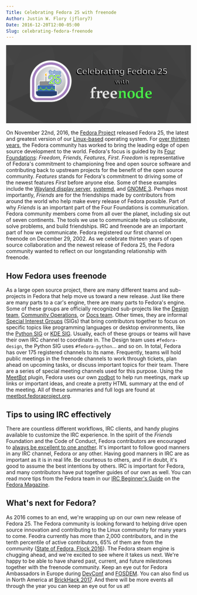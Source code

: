 ```yaml
---
Title: Celebrating Fedora 25 with freenode
Author: Justin W. Flory (jflory7)
Date: 2016-12-20T12:00-05:00
Slug: celebrating-fedora-freenode
---
```


![Celebrating Fedora 25 with freenode](static/img/celebrating-fedora-freenode.png)

On November 22nd, 2016, the [Fedora
Project](https://fedoraproject.org/wiki/Overview) released Fedora 25,
the latest and greatest version of our
[Linux-based](https://en.wikipedia.org/wiki/Linux_kernel) operating
system. For [over thirteen
years](https://www.redhat.com/archives/fedora-announce-list/2003-November/msg00000.html),
the Fedora community has worked to bring the leading edge of open source
development to the world. Fedora's focus is guided by its [Four
Foundations](https://fedoraproject.org/wiki/Foundations): *Freedom,
Friends, Features, First*. *Freedom* is representative of Fedora's
commitment to championing free and open source software and contributing
back to upstream projects for the benefit of the open source community.
*Features* stands for Fedora's commitment to driving some of the newest
features *First* before anyone else. Some of these examples include the
[Wayland display
server](https://en.wikipedia.org/wiki/Wayland_(display_server_protocol)),
[systemd](https://en.wikipedia.org/wiki/Systemd), and [GNOME
3](https://en.wikipedia.org/wiki/GNOME#GNOME_3). Perhaps most
importantly, *Friends* are for the friendships made by contributors from
around the world who help make every release of Fedora possible. Part of
why *Friends* is an important part of the Four Foundations is
communication. Fedora community members come from all over the planet,
including six out of seven continents. The tools we use to communicate
help us collaborate, solve problems, and build friendships. IRC and
freenode are an important part of how we communicate. Fedora registered
our first channel on freenode on December 29, 2002. As we celebrate
thirteen years of open source collaboration and the newest release of
Fedora 25, the Fedora community wanted to reflect on our longstanding
relationship with freenode.

How Fedora uses freenode
------------------------

As a large open source project, there are many different teams and
sub-projects in Fedora that help move us toward a new release. Just like
there are many parts to a car's engine, there are many parts to Fedora's
engine. Some of these groups are officially recognized sub-projects like
the [Design team](https://fedoraproject.org/wiki/Design), [Community
Operations](https://fedoraproject.org/wiki/CommOps), or [Docs
team](https://fedoraproject.org/wiki/Docs_Project). Other times, they
are informal [Special Interest
Groups](https://fedoraproject.org/wiki/Category:SIGs) (SIGs) that bring
contributors together to focus on specific topics like programming
languages or desktop environments, like the [Python
SIG](https://fedoraproject.org/wiki/SIGs/Python) or [KDE
SIG](https://fedoraproject.org/wiki/SIGs/KDE). Usually, each of these
groups or teams will have their own IRC channel to coordinate in. The
Design team uses `#fedora-design`, the Python SIG uses `#fedora-python`…
and so on. In total, Fedora has over 175 registered channels to its
name. Frequently, teams will hold public meetings in the freenode
channels to work through tickets, plan ahead on upcoming tasks, or
discuss important topics for their team. There are a series of special
meeting channels used for this purpose. Using the
[MeetBot](http://meetbot.debian.net/Manual.html) plugin, Fedora uses our
own [zodbot](https://github.com/fedora-infra/supybot-fedora) to help run
meetings, mark up links or important ideas, and create a pretty HTML
summary at the end of the meeting. All of these summaries and full logs
are found at
[meetbot.fedoraproject.org](https://meetbot.fedoraproject.org/).

Tips to using IRC effectively
-----------------------------

There are countless different workflows, IRC clients, and handy plugins
available to customize the IRC experience. In the spirit of the
*Friends* Foundation and the Code of Conduct, Fedora contributors are
encouraged to [always be excellent to one
another](https://getfedora.org/code-of-conduct). It's important to
follow good manners in any IRC channel, Fedora or any other. Having good
manners in IRC are as important as it is in real life. Be courteous to
others, and if in doubt, it's good to assume the best intentions by
others. IRC is important for Fedora, and many contributors have put
together guides of our own as well. You can read more tips from the
Fedora team in our [IRC Beginner's
Guide](https://fedoramagazine.org/beginners-guide-irc/) on the [Fedora
Magazine](https://fedoramagazine.org/).

What's next for Fedora?
-----------------------

As 2016 comes to an end, we're wrapping up on our own new release of
Fedora 25. The Fedora community is looking forward to helping drive open
source innovation and contributing to the Linux community for many years
to come. Feodra currently has more than 2,000 contributors, and in the
tenth percentile of active contributors, 65% of them are from the
community ([State of Fedora, Flock
2016](https://mattdm.org/fedora/2016flock/StateofFedoraAugust2016-v160731a.pdf)).
The Fedora steam engine is chugging ahead, and we're excited to see
where it takes us next. We're happy to be able to have shared past,
current, and future milestones together with the freenode community.
Keep an eye out for Fedora Ambassadors in Europe during
[DevConf](https://devconf.cz/) and [FOSDEM](https://fosdem.org/2017/).
You can also find us in North America at [BrickHack
2017](https://brickhack.io/). And there will be more events all through
the year you can keep an eye out for us at!
